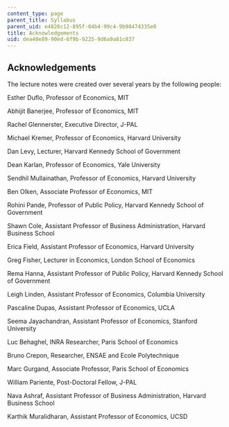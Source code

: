 ```yaml
---
content_type: page
parent_title: Syllabus
parent_uid: e4826c12-895f-04b4-99c4-9b98474335e0
title: Acknowledgements
uid: dea40e89-90ed-6f9b-9225-9d6a9a81c837
---
```


Acknowledgements
----------------

The lecture notes were created over several years by the following people:

Esther Duflo, Professor of Economics, MIT

Abhijit Banerjee, Professor of Economics, MIT

Rachel Glennerster, Executive Director, J-PAL

Michael Kremer, Professor of Economics, Harvard University

Dan Levy, Lecturer, Harvard Kennedy School of Government

Dean Karlan, Professor of Economics, Yale University

Sendhil Mullainathan, Professor of Economics, Harvard University

Ben Olken, Associate Professor of Economics, MIT

Rohini Pande, Professor of Public Policy, Harvard Kennedy School of Government

Shawn Cole, Assistant Professor of Business Administration, Harvard Business School

Erica Field, Assistant Professor of Economics, Harvard University

Greg Fisher, Lecturer in Economics, London School of Economics

Rema Hanna, Assistant Professor of Public Policy, Harvard Kennedy School of Government

Leigh Linden, Assistant Professor of Economics, Columbia University

Pascaline Dupas, Assistant Professor of Economics, UCLA

Seema Jayachandran, Assistant Professor of Economics, Stanford University

Luc Behaghel, INRA Researcher, Paris School of Economics

Bruno Crepon, Researcher, ENSAE and Ecole Polytechnique

Marc Gurgand, Associate Professor, Paris School of Economics

William Pariente, Post-Doctoral Fellow, J-PAL

Nava Ashraf, Assistant Professor of Business Administration, Harvard Business School

Karthik Muralidharan, Assistant Professor of Economics, UCSD
